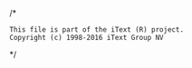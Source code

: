 /*

    This file is part of the iText (R) project.
    Copyright (c) 1998-2016 iText Group NV

*/

